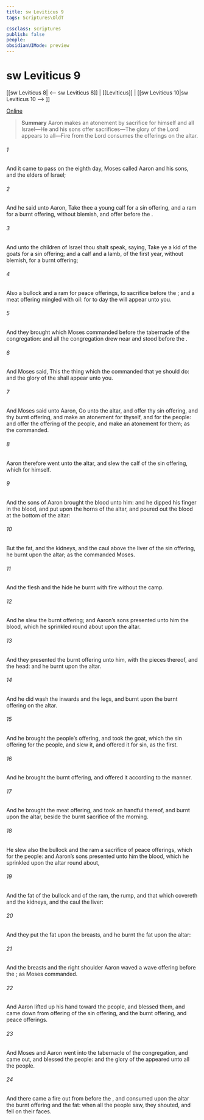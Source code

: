 ```yaml
---
title: sw Leviticus 9
tags: Scriptures\OldT

cssclass: scriptures
publish: false
people:
obsidianUIMode: preview
---
```


# sw Leviticus 9
[[sw Leviticus 8| <-- sw Leviticus 8]] | [[Leviticus]] | [[sw Leviticus 10|sw Leviticus 10 --> ]]

[Online](https://churchofjesuschrist.org/study/scriptures/ot/lev/9?lang=eng)

> __Summary__
Aaron makes an atonement by sacrifice for himself and all Israel—He and his sons offer sacrifices—The glory of the Lord appears to all—Fire from the Lord consumes the offerings on the altar.

###### 1 
And it came to pass on the eighth day,  Moses called Aaron and his sons, and the elders of Israel;

###### 2 
And he said unto Aaron, Take thee a young calf for a sin offering, and a ram for a burnt offering, without blemish, and offer  before the .

###### 3 
And unto the children of Israel thou shalt speak, saying, Take ye a kid of the goats for a sin offering; and a calf and a lamb,  of the first year, without blemish, for a burnt offering;

###### 4 
Also a bullock and a ram for peace offerings, to sacrifice before the ; and a meat offering mingled with oil: for to day the  will appear unto you.

###### 5 
And they brought  which Moses commanded before the tabernacle of the congregation: and all the congregation drew near and stood before the .

###### 6 
And Moses said, This  the thing which the  commanded that ye should do: and the glory of the  shall appear unto you.

###### 7 
And Moses said unto Aaron, Go unto the altar, and offer thy sin offering, and thy burnt offering, and make an atonement for thyself, and for the people: and offer the offering of the people, and make an atonement for them; as the  commanded.

###### 8 
Aaron therefore went unto the altar, and slew the calf of the sin offering, which  for himself.

###### 9 
And the sons of Aaron brought the blood unto him: and he dipped his finger in the blood, and put  upon the horns of the altar, and poured out the blood at the bottom of the altar:

###### 10 
But the fat, and the kidneys, and the caul above the liver of the sin offering, he burnt upon the altar; as the  commanded Moses.

###### 11 
And the flesh and the hide he burnt with fire without the camp.

###### 12 
And he slew the burnt offering; and Aaron’s sons presented unto him the blood, which he sprinkled round about upon the altar.

###### 13 
And they presented the burnt offering unto him, with the pieces thereof, and the head: and he burnt  upon the altar.

###### 14 
And he did wash the inwards and the legs, and burnt  upon the burnt offering on the altar.

###### 15 
And he brought the people’s offering, and took the goat, which  the sin offering for the people, and slew it, and offered it for sin, as the first.

###### 16 
And he brought the burnt offering, and offered it according to the manner.

###### 17 
And he brought the meat offering, and took an handful thereof, and burnt  upon the altar, beside the burnt sacrifice of the morning.

###### 18 
He slew also the bullock and the ram  a sacrifice of peace offerings, which  for the people: and Aaron’s sons presented unto him the blood, which he sprinkled upon the altar round about,

###### 19 
And the fat of the bullock and of the ram, the rump, and that which covereth  and the kidneys, and the caul  the liver:

###### 20 
And they put the fat upon the breasts, and he burnt the fat upon the altar:

###### 21 
And the breasts and the right shoulder Aaron waved  a wave offering before the ; as Moses commanded.

###### 22 
And Aaron lifted up his hand toward the people, and blessed them, and came down from offering of the sin offering, and the burnt offering, and peace offerings.

###### 23 
And Moses and Aaron went into the tabernacle of the congregation, and came out, and blessed the people: and the glory of the  appeared unto all the people.

###### 24 
And there came a fire out from before the , and consumed upon the altar the burnt offering and the fat:  when all the people saw, they shouted, and fell on their faces.

